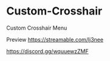 # Custom-Crosshair
Custom Crosshair Menu

Preview https://streamable.com/lj3nee

https://discord.gg/wquuewzZMF

